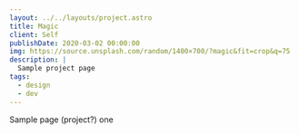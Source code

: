 ```yaml
---
layout: ../../layouts/project.astro
title: Magic
client: Self
publishDate: 2020-03-02 00:00:00
img: https://source.unsplash.com/random/1400×700/?magic&fit=crop&q=75
description: |
  Sample project page
tags:
  - design
  - dev
---
```


Sample page (project?) one